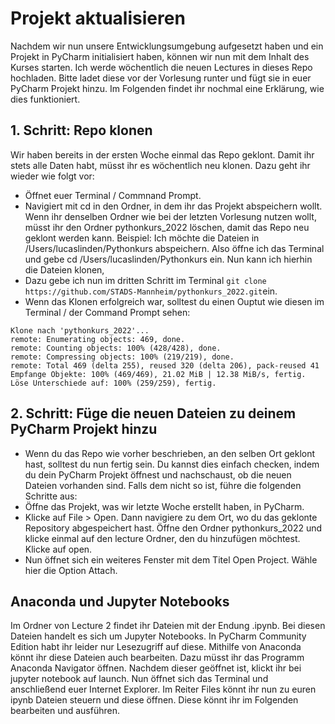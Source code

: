 # Projekt aktualisieren 

Nachdem wir nun unsere Entwicklungsumgebung aufgesetzt haben und ein Projekt in PyCharm initialisiert haben, können wir nun mit dem Inhalt des Kurses starten. Ich werde wöchentlich die neuen Lectures in dieses Repo hochladen. Bitte ladet diese vor der Vorlesung runter und fügt sie in euer PyCharm Projekt hinzu. Im Folgenden findet ihr nochmal eine Erklärung, wie dies funktioniert.

## 1. Schritt: Repo klonen
Wir haben bereits in der ersten Woche einmal das Repo geklont. Damit ihr stets alle Daten habt, müsst ihr es wöchentlich neu klonen. Dazu geht ihr wieder wie folgt vor:
* Öffnet euer Terminal / Commnand Prompt.
* Navigiert mit cd in den Ordner, in dem ihr das Projekt abspeichern wollt. Wenn ihr denselben Ordner wie bei der letzten Vorlesung nutzen wollt, müsst ihr den Ordner pythonkurs_2022 löschen, damit das Repo neu geklont werden kann. Beispiel: Ich möchte die Dateien in /Users/lucaslinden/Pythonkurs abspeichern. Also öffne ich das Terminal und gebe cd /Users/lucaslinden/Pythonkurs ein. Nun kann ich hierhin die Dateien klonen,
* Dazu gebe ich nun im dritten Schritt im Terminal ```git clone https://github.com/STADS-Mannheim/pythonkurs_2022.git```ein.
* Wenn das Klonen erfolgreich war, solltest du einen Ouptut wie diesen im Terminal / der Command Prompt sehen:
```
Klone nach 'pythonkurs_2022'...
remote: Enumerating objects: 469, done.
remote: Counting objects: 100% (428/428), done.
remote: Compressing objects: 100% (219/219), done.
remote: Total 469 (delta 255), reused 320 (delta 206), pack-reused 41
Empfange Objekte: 100% (469/469), 21.02 MiB | 12.38 MiB/s, fertig.
Löse Unterschiede auf: 100% (259/259), fertig.
```

## 2. Schritt: Füge die neuen Dateien zu deinem PyCharm Projekt hinzu
* Wenn du das Repo wie vorher beschrieben, an den selben Ort geklont hast, solltest du nun fertig sein. Du kannst dies einfach checken, indem du dein PyCharm Projekt öffnest und nachschaust, ob die neuen Dateien vorhanden sind. Falls dem nicht so ist, führe die folgenden Schritte aus:
* Öffne das Projekt, was wir letzte Woche erstellt haben, in PyCharm.
* Klicke auf File > Open. Dann navigiere zu dem Ort, wo du das geklonte Repository abgespeichert hast. Öffne den Ordner pythonkurs_2022 und klicke einmal auf den lecture Ordner, den du hinzufügen möchtest. Klicke auf open.
* Nun öffnet sich ein weiteres Fenster mit dem Titel Open Project. Wähle hier die Option Attach. 


## Anaconda und Jupyter Notebooks 
Im Ordner von Lecture 2 findet ihr Dateien mit der Endung .ipynb. Bei diesen Dateien handelt es sich um Jupyter Notebooks. In PyCharm Community Edition habt ihr leider nur Lesezugriff auf diese. Mithilfe von Anaconda könnt ihr diese Dateien auch bearbeiten. Dazu müsst ihr das Programm Anaconda Navigator öffnen. Nachdem dieser geöffnet ist, klickt ihr bei jupyter notebook auf launch. Nun öffnet sich das Terminal und anschließend euer Internet Explorer. Im Reiter Files könnt ihr nun zu euren ipynb Dateien steuern und diese öffnen. Diese könnt ihr im Folgenden bearbeiten und ausführen.


